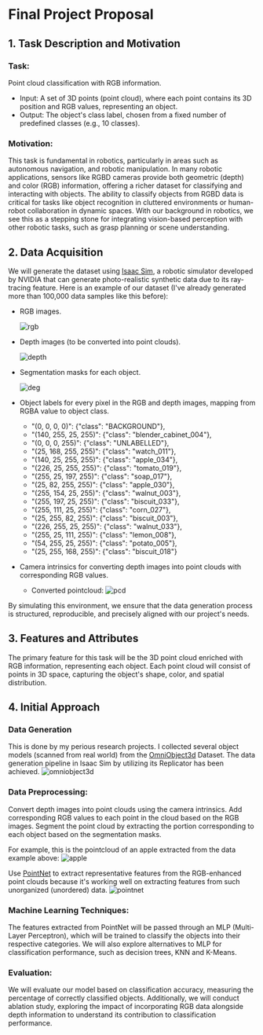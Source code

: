 # Final Project Proposal
## 1. Task Description and Motivation
### Task:
Point cloud classification with RGB information.

* Input: A set of 3D points (point cloud), where each point contains its 3D position and RGB values, representing an object.
* Output: The object's class label, chosen from a fixed number of predefined classes (e.g., 10 classes).
### Motivation:
This task is fundamental in robotics, particularly in areas such as autonomous navigation, and robotic manipulation. In many robotic applications, sensors like RGBD cameras provide both geometric (depth) and color (RGB) information, offering a richer dataset for classifying and interacting with objects. The ability to classify objects from RGBD data is critical for tasks like object recognition in cluttered environments or human-robot collaboration in dynamic spaces. With our background in robotics, we see this as a stepping stone for integrating vision-based perception with other robotic tasks, such as grasp planning or scene understanding.

## 2. Data Acquisition
We will generate the dataset using [Isaac Sim](https://docs.omniverse.nvidia.com/isaacsim/latest/index.html), a robotic simulator developed by NVIDIA that can generate photo-realistic synthetic data due to its ray-tracing feature. Here is an example of our dataset (I've already generated more than 100,000 data samples like this before):

* RGB images.
    
    ![rgb](rgb_0593.png)
* Depth images (to be converted into point clouds).

    ![depth](depth_image.png)
* Segmentation masks for each object.

    ![deg](semantic_segmentation_0593.png)
* Object labels for every pixel in the RGB and depth images, mapping from  RGBA value to object class.
    * "(0, 0, 0, 0)": {"class": "BACKGROUND"}, 
    * "(140, 255, 25, 255)": {"class": "blender_cabinet_004"}, 
    * "(0, 0, 0, 255)": {"class": "UNLABELLED"}, 
    * "(25, 168, 255, 255)": {"class": "watch_011"}, 
    * "(140, 25, 255, 255)": {"class": "apple_034"}, 
    * "(226, 25, 255, 255)": {"class": "tomato_019"}, 
    * "(255, 25, 197, 255)": {"class": "soap_017"}, 
    * "(25, 82, 255, 255)": {"class": "apple_030"}, 
    * "(255, 154, 25, 255)": {"class": "walnut_003"}, 
    * "(255, 197, 25, 255)": {"class": "biscuit_033"}, 
    * "(255, 111, 25, 255)": {"class": "corn_027"}, 
    * "(25, 255, 82, 255)": {"class": "biscuit_003"}, 
    * "(226, 255, 25, 255)": {"class": "walnut_033"}, 
    * "(255, 25, 111, 255)": {"class": "lemon_008"}, 
    * "(54, 255, 25, 255)": {"class": "potato_005"}, 
    * "(25, 255, 168, 255)": {"class": "biscuit_018"}
* Camera intrinsics for converting depth images into point clouds with corresponding RGB values.
    * Converted pointcloud:
    ![pcd](pcd.png)

By simulating this environment, we ensure that the data generation process is structured, reproducible, and precisely aligned with our project's needs.

## 3. Features and Attributes
The primary feature for this task will be the 3D point cloud enriched with RGB information, representing each object. Each point cloud will consist of points in 3D space, capturing the object's shape, color, and spatial distribution.

## 4. Initial Approach
### Data Generation
This is done by my perious research projects. I collected several object models (scanned from real world) from the [OmniObject3d](https://omniobject3d.github.io/) Dataset. The data generation pipeline in Isaac Sim by utilizing its Replicator has been achieved.
![omniobject3d](omniobject3d.gif)
### Data Preprocessing:
Convert depth images into point clouds using the camera intrinsics.
Add corresponding RGB values to each point in the cloud based on the RGB images.
Segment the point cloud by extracting the portion corresponding to each object based on the segmentation masks.

For example, this is the pointcloud of an apple extracted from the data example above:
![apple](apple.png)

Use [PointNet](https://github.com/charlesq34/pointnet) to extract representative features from the RGB-enhanced point clouds because it's working well on extracting features from such unorganized (unordered) data.
![pointnet](pointnet.png)

### Machine Learning Techniques:
The features extracted from PointNet will be passed through an MLP (Multi-Layer Perceptron), which will be trained to classify the objects into their respective categories. We will also explore alternatives to MLP for classification performance, such as decision trees, KNN and K-Means.

### Evaluation:
We will evaluate our model based on classification accuracy, measuring the percentage of correctly classified objects. Additionally, we will conduct ablation study, exploring the impact of incorporating RGB data alongside depth information to understand its contribution to classification performance.
